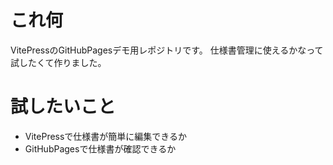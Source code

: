 # これ何
VitePressのGitHubPagesデモ用レポジトリです。
仕様書管理に使えるかなって試したくて作りました。

# 試したいこと
- VitePressで仕様書が簡単に編集できるか
- GitHubPagesで仕様書が確認できるか
